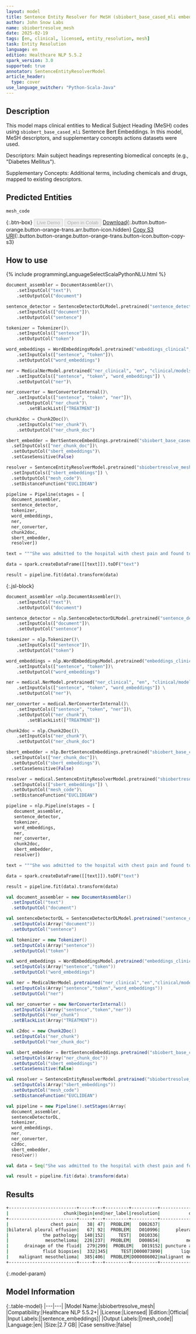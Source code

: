 ```yaml
---
layout: model
title: Sentence Entity Resolver for MeSH (sbiobert_base_cased_mli embeddings)
author: John Snow Labs
name: sbiobertresolve_mesh
date: 2025-02-19
tags: [en, clinical, licensed, entity_resolution, mesh]
task: Entity Resolution
language: en
edition: Healthcare NLP 5.5.2
spark_version: 3.0
supported: true
annotator: SentenceEntityResolverModel
article_header:
  type: cover
use_language_switcher: "Python-Scala-Java"
---
```


## Description

This model maps clinical entities to Medical Subject Heading (MeSH) codes using `sbiobert_base_cased_mli` Sentence Bert Embeddings. In this model, MeSH descriptors, and supplementary concepts actions datasets were used. 
 
Descriptors: Main subject headings representing biomedical concepts (e.g., "Diabetes Mellitus").
 
Supplementary Concepts: Additional terms, including chemicals and drugs, mapped to existing descriptors.

## Predicted Entities

`mesh_code`

{:.btn-box}
<button class="button button-orange" disabled>Live Demo</button>
<button class="button button-orange" disabled>Open in Colab</button>
[Download](https://s3.amazonaws.com/auxdata.johnsnowlabs.com/clinical/models/sbiobertresolve_mesh_en_5.5.2_3.0_1739990736648.zip){:.button.button-orange.button-orange-trans.arr.button-icon.hidden}
[Copy S3 URI](s3://auxdata.johnsnowlabs.com/clinical/models/sbiobertresolve_mesh_en_5.5.2_3.0_1739990736648.zip){:.button.button-orange.button-orange-trans.button-icon.button-copy-s3}

## How to use



<div class="tabs-box" markdown="1">
{% include programmingLanguageSelectScalaPythonNLU.html %}
	
```python
document_assembler = DocumentAssembler()\
	.setInputCol("text")\
	.setOutputCol("document")

sentence_detector = SentenceDetectorDLModel.pretrained("sentence_detector_dl_healthcare", "en", "clinical/models") \
	.setInputCols(["document"])\
	.setOutputCol("sentence")

tokenizer = Tokenizer()\
	.setInputCols(["sentence"])\
	.setOutputCol("token")

word_embeddings = WordEmbeddingsModel.pretrained("embeddings_clinical", "en", "clinical/models")\
	.setInputCols(["sentence", "token"])\
	.setOutputCol("word_embeddings")

ner = MedicalNerModel.pretrained("ner_clinical", "en", "clinical/models") \
	.setInputCols(["sentence", "token", "word_embeddings"]) \
	.setOutputCol("ner")\

ner_converter = NerConverterInternal()\
	.setInputCols(["sentence", "token", "ner"])\
	.setOutputCol("ner_chunk")\
        .setBlackList(["TREATMENT"])

chunk2doc = Chunk2Doc()\
	.setInputCols("ner_chunk")\
	.setOutputCol("ner_chunk_doc")

sbert_embedder = BertSentenceEmbeddings.pretrained("sbiobert_base_cased_mli",'en','clinical/models')\
  .setInputCols(["ner_chunk_doc"])\
  .setOutputCol("sbert_embeddings")\
  .setCaseSensitive(False)

resolver = SentenceEntityResolverModel.pretrained("sbiobertresolve_mesh","en","clinical/models") \
  .setInputCols(["sbert_embeddings"]) \
  .setOutputCol("mesh_code")\
  .setDistanceFunction("EUCLIDEAN")

pipeline = Pipeline(stages = [
  document_assembler,
  sentence_detector,
  tokenizer,
  word_embeddings,
  ner,
  ner_converter,
  chunk2doc,
  sbert_embedder,
  resolver])

text = """She was admitted to the hospital with chest pain and found to have bilateral pleural effusion, the right greater than the left. We reviewed the pathology obtained from the pericardectomy in March 2006, which was diagnostic of mesothelioma. At this time, chest tube placement for drainage of the fluid occurred and thoracoscopy with fluid biopsies, which were performed, which revealed malignant mesothelioma."""

data = spark.createDataFrame([[text]]).toDF("text")

result = pipeline.fit(data).transform(data)
```

{:.jsl-block}
```python
document_assembler =nlp.DocumentAssembler()\
	.setInputCol("text")\
	.setOutputCol("document")

sentence_detector = nlp.SentenceDetectorDLModel.pretrained("sentence_detector_dl_healthcare", "en", "clinical/models") \
	.setInputCols(["document"])\
	.setOutputCol("sentence")

tokenizer = nlp.Tokenizer()\
	.setInputCols(["sentence"])\
	.setOutputCol("token")

word_embeddings = nlp.WordEmbeddingsModel.pretrained("embeddings_clinical", "en", "clinical/models")\
	.setInputCols(["sentence", "token"])\
	.setOutputCol("word_embeddings")

ner = medical.NerModel.pretrained("ner_clinical", "en", "clinical/models") \
	.setInputCols(["sentence", "token", "word_embeddings"]) \
	.setOutputCol("ner")\

ner_converter = medical.NerConverterInternal()\
	.setInputCols(["sentence", "token", "ner"])\
	.setOutputCol("ner_chunk")\
        .setBlackList(["TREATMENT"])

chunk2doc = nlp.Chunk2Doc()\
	.setInputCols("ner_chunk")\
	.setOutputCol("ner_chunk_doc")

sbert_embedder = nlp.BertSentenceEmbeddings.pretrained("sbiobert_base_cased_mli",'en','clinical/models')\
  .setInputCols(["ner_chunk_doc"])\
  .setOutputCol("sbert_embeddings")\
  .setCaseSensitive(False)

resolver = medical.SentenceEntityResolverModel.pretrained("sbiobertresolve_mesh","en","clinical/models") \
  .setInputCols(["sbert_embeddings"]) \
  .setOutputCol("mesh_code")\
  .setDistanceFunction("EUCLIDEAN")

pipeline = nlp.Pipeline(stages = [
   document_assembler,
   sentence_detector,
   tokenizer,
   word_embeddings,
   ner,
   ner_converter,
   chunk2doc,
   sbert_embedder,
   resolver])

text = """She was admitted to the hospital with chest pain and found to have bilateral pleural effusion, the right greater than the left. We reviewed the pathology obtained from the pericardectomy in March 2006, which was diagnostic of mesothelioma. At this time, chest tube placement for drainage of the fluid occurred and thoracoscopy with fluid biopsies, which were performed, which revealed malignant mesothelioma."""

data = spark.createDataFrame([[text]]).toDF("text")

result = pipeline.fit(data).transform(data)
```
```scala
val document_assembler = new DocumentAssembler()
  .setInputCol("text")
  .setOutputCol("document")

val sentenceDetectorDL = SentenceDetectorDLModel.pretrained("sentence_detector_dl_healthcare","en","clinical/models")
  .setInputCols(Array("document"))
  .setOutputCol("sentence")

val tokenizer = new Tokenizer()
  .setInputCols(Array("sentence"))
  .setOutputCol("token")

val word_embeddings = WordEmbeddingsModel.pretrained("embeddings_clinical","en","clinical/models")
  .setInputCols(Array("sentence","token"))
  .setOutputCol("word_embeddings")

val ner = MedicalNerModel.pretrained("ner_clinical","en","clinical/models")
  .setInputCols(Array("sentence","token","word_embeddings"))
  .setOutputCol("ner")

val ner_converter = new NerConverterInternal()
  .setInputCols(Array("sentence","token","ner"))
  .setOutputCol("ner_chunk")
  .setBlackList(Array("TREATMENT"))

val c2doc = new Chunk2Doc()
  .setInputCols("ner_chunk")
  .setOutputCol("ner_chunk_doc")

val sbert_embedder = BertSentenceEmbeddings.pretrained("sbiobert_base_cased_mli","en","clinical/models")
  .setInputCols(Array("ner_chunk_doc"))
  .setOutputCol("sbert_embeddings")
  .setCaseSensitive(false)

val resolver = SentenceEntityResolverModel.pretrained("sbiobertresolve_mesh","en","clinical/models")
  .setInputCols(Array("sbert_embeddings"))
  .setOutputCol("mesh_code")
  .setDistanceFunction("EUCLIDEAN")

val pipeline = new Pipeline().setStages(Array(
  document_assembler,
  sentenceDetectorDL,
  tokenizer,
  word_embeddings,
  ner,
  ner_converter,
  c2doc,
  sbert_embedder,
  resolver))

val data = Seq("She was admitted to the hospital with chest pain and found to have bilateral pleural effusion, the right greater than the left. We reviewed the pathology obtained from the pericardectomy in March 2006, which was diagnostic of mesothelioma. At this time, chest tube placement for drainage of the fluid occurred and thoracoscopy with fluid biopsies, which were performed, which revealed malignant mesothelioma.").toDF("text")

val result = pipeline.fit(data).transform(data)
```
</div>

## Results

```bash
+--------------------------+-----+---+---------+----------+----------------------+------------------------------------------------------------+------------------------------------------------------------+
|                     chunk|begin|end|ner_label|resolution|           description|                                               all_k_results|                                           all_k_resolutions|
+--------------------------+-----+---+---------+----------+----------------------+------------------------------------------------------------+------------------------------------------------------------+
|                chest pain|   38| 47|  PROBLEM|   D002637|            chest pain|D002637:::D005157:::D059350:::D019547:::D015746:::D059226...|chest pain:::myofacial pain:::chronic pain:::neck pain:::...|
|bilateral pleural effusion|   67| 92|  PROBLEM|   D010996|      pleural effusion|D010996:::D000069258:::D010490:::D016066:::D010995:::D011...|pleural effusion:::pleural aspiration:::pericardial effus...|
|             the pathology|  140|152|     TEST|   D010336|             pathology|D010336:::D062528:::D037521:::D010335:::D002828:::D014774...|pathology:::pathologization:::pathogenicity factors:::pat...|
|              mesothelioma|  226|237|  PROBLEM|   D008654|          mesothelioma|          D008654:::D054363:::D000086002:::D018261:::D018301|mesothelioma:::mesothelioma, localized:::malignant mesoth...|
|      drainage of the fluid|  279|299|  PROBLEM|   D019152| puncture and drainage|D019152:::D005440:::D004322:::D014882:::D013396:::D015916...| puncture and drainage:::fluid therapies:::drainage:::bala...|
|             fluid biopsies|  332|345|     TEST|D000073890|       liquid biopsies|D000073890:::D001706:::D005440:::D001707:::D001992:::D010...| liquid biopsies:::biopsies:::fluid therapies:::aspiration...|
|    malignant mesothelioma|  385|406|  PROBLEM|D000086002|malignant mesothelioma|          D000086002:::D008654:::D054363:::D018261:::C535700| malignant mesothelioma:::mesothelioma:::fibrous mesotheli...|
+--------------------------+-----+---+---------+----------+----------------------+------------------------------------------------------------+------------------------------------------------------------+
```

{:.model-param}
## Model Information

{:.table-model}
|---|---|
|Model Name:|sbiobertresolve_mesh|
|Compatibility:|Healthcare NLP 5.5.2+|
|License:|Licensed|
|Edition:|Official|
|Input Labels:|[sentence_embeddings]|
|Output Labels:|[mesh_code]|
|Language:|en|
|Size:|2.7 GB|
|Case sensitive:|false|
